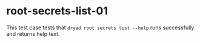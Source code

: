 
# root-secrets-list-01

This test case tests that `dryad root secrets list --help` runs successfully and returns help text.
